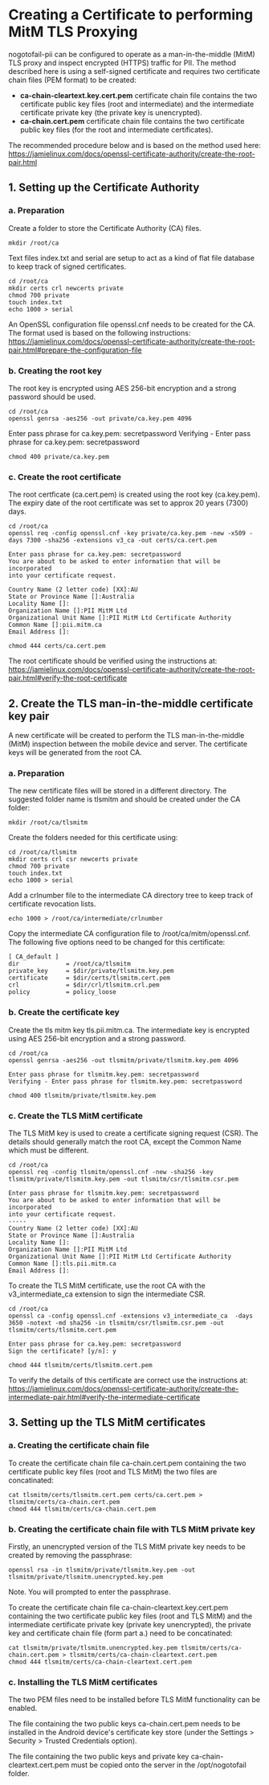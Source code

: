 # Creating a Certificate to performing MitM TLS Proxying

nogotofail-pii can be configured to operate as a man-in-the-middle (MitM) TLS proxy and inspect encrypted (HTTPS) traffic for PII. The method described here is using a self-signed certificate and requires two certificate chain files (PEM format) to be created:

- **ca-chain-cleartext.key.cert.pem** certificate chain file contains the two certificate public key files (root and intermediate) and the intermediate certificate private key (the private key is unencrypted).
- **ca-chain.cert.pem** certificate chain file contains the two certificate public key files (for the root and intermediate certificates).

The recommended procedure below and is based on the method used here: https://jamielinux.com/docs/openssl-certificate-authority/create-the-root-pair.html

## 1. Setting up the Certificate Authority

###  a. Preparation

Create a folder to store the Certificate Authority (CA) files.

``` mkdir /root/ca ```

Text files index.txt and serial are setup to act as a kind of flat file database to keep track of signed certificates.
```
cd /root/ca
mkdir certs crl newcerts private
chmod 700 private
touch index.txt
echo 1000 > serial
```
An OpenSSL configuration file openssl.cnf needs to be created for the CA. The format used is based on the following instructions: https://jamielinux.com/docs/openssl-certificate-authority/create-the-root-pair.html#prepare-the-configuration-file

### b. Creating the root key

The root key is encrypted using AES 256-bit encryption and a strong password should be used.
```
cd /root/ca
openssl genrsa -aes256 -out private/ca.key.pem 4096
```
Enter pass phrase for ca.key.pem: secretpassword
Verifying - Enter pass phrase for ca.key.pem: secretpassword

```chmod 400 private/ca.key.pem```

### c. Create the root certificate

The root certficate (ca.cert.pem) is created using the root key (ca.key.pem). The expiry date of the root certificate was set to approx 20 years (7300) days.
```
cd /root/ca
openssl req -config openssl.cnf -key private/ca.key.pem -new -x509 -days 7300 -sha256 -extensions v3_ca -out certs/ca.cert.pem

Enter pass phrase for ca.key.pem: secretpassword
You are about to be asked to enter information that will be incorporated
into your certificate request.

Country Name (2 letter code) [XX]:AU
State or Province Name []:Australia
Locality Name []:
Organization Name []:PII MitM Ltd
Organizational Unit Name []:PII MitM Ltd Certificate Authority
Common Name []:pii.mitm.ca
Email Address []:

chmod 444 certs/ca.cert.pem
```
The root certificate should be verified using the instructions at: https://jamielinux.com/docs/openssl-certificate-authority/create-the-root-pair.html#verify-the-root-certificate

## 2. Create the TLS man-in-the-middle certificate key pair

A new certificate will be created to perform the TLS man-in-the-middle (MitM) inspection between the mobile device and server. The certificate keys will be generated from the root CA.

### a. Preparation

The new certificate files will be stored in a different directory. The suggested folder name is tlsmitm and should be created under the CA folder:

```mkdir /root/ca/tlsmitm```

Create the folders needed for this certificate using:
```
cd /root/ca/tlsmitm
mkdir certs crl csr newcerts private
chmod 700 private
touch index.txt
echo 1000 > serial
```
Add a crlnumber file to the intermediate CA directory tree to keep track of certificate revocation lists.

```echo 1000 > /root/ca/intermediate/crlnumber```

Copy the intermediate CA configuration file to /root/ca/mitm/openssl.cnf. The following five options need to be changed for this certificate:
```
[ CA_default ]
dir             = /root/ca/tlsmitm
private_key     = $dir/private/tlsmitm.key.pem
certificate     = $dir/certs/tlsmitm.cert.pem
crl             = $dir/crl/tlsmitm.crl.pem
policy          = policy_loose
```

### b. Create the certificate key

Create the tls mitm key tls.pii.mitm.ca. The intermediate key is encrypted using AES 256-bit encryption and a strong password.
```
cd /root/ca
openssl genrsa -aes256 -out tlsmitm/private/tlsmitm.key.pem 4096

Enter pass phrase for tlsmitm.key.pem: secretpassword
Verifying - Enter pass phrase for tlsmitm.key.pem: secretpassword

chmod 400 tlsmitm/private/tlsmitm.key.pem
```

### c. Create the TLS MitM certificate

The TLS MitM key is used to create a certificate signing request (CSR). The details should generally match the root CA, except the Common Name which must be different.
```
cd /root/ca
openssl req -config tlsmitm/openssl.cnf -new -sha256 -key tlsmitm/private/tlsmitm.key.pem -out tlsmitm/csr/tlsmitm.csr.pem

Enter pass phrase for tlsmitm.key.pem: secretpassword
You are about to be asked to enter information that will be incorporated
into your certificate request.
-----
Country Name (2 letter code) [XX]:AU
State or Province Name []:Australia
Locality Name []:
Organization Name []:PII MitM Ltd
Organizational Unit Name []:PII MitM Ltd Certificate Authority
Common Name []:tls.pii.mitm.ca
Email Address []:
```
To create the TLS MitM certificate, use the root CA with the v3_intermediate_ca extension to sign the intermediate CSR.
```
cd /root/ca
openssl ca -config openssl.cnf -extensions v3_intermediate_ca  -days 3650 -notext -md sha256 -in tlsmitm/csr/tlsmitm.csr.pem -out tlsmitm/certs/tlsmitm.cert.pem

Enter pass phrase for ca.key.pem: secretpassword
Sign the certificate? [y/n]: y

chmod 444 tlsmitm/certs/tlsmitm.cert.pem
```
To verify the details of this certificate are correct use the instructions at: https://jamielinux.com/docs/openssl-certificate-authority/create-the-intermediate-pair.html#verify-the-intermediate-certificate

## 3. Setting up the TLS MitM certificates

### a. Creating the certificate chain file

To create the certificate chain file ca-chain.cert.pem containing the two certificate public key files (root and TLS MitM) the two files are concatinated:
```
cat tlsmitm/certs/tlsmitm.cert.pem certs/ca.cert.pem > tlsmitm/certs/ca-chain.cert.pem
chmod 444 tlsmitm/certs/ca-chain.cert.pem
```

### b. Creating the certificate chain file with TLS MitM private key

Firstly, an unencrypted version of the TLS MitM private key needs to be created by removing the passphrase:
```
openssl rsa -in tlsmitm/private/tlsmitm.key.pem -out tlsmitm/private/tlsmitm.unencrypted.key.pem
```
Note. You will prompted to enter the passphrase.

To create the certificate chain file ca-chain-cleartext.key.cert.pem containing the two certificate public key files (root and TLS MitM) and the intermediate certificate private key (private key unencrypted), the private key and certificate chain file (form part a.) need to be concatinated:
```
cat tlsmitm/private/tlsmitm.unencrypted.key.pem tlsmitm/certs/ca-chain.cert.pem > tlsmitm/certs/ca-chain-cleartext.cert.pem
chmod 444 tlsmitm/certs/ca-chain-cleartext.cert.pem
```

### c. Installing the TLS MitM certificates

The two PEM files need to be installed before TLS MitM functionality can be enabled.

The file containing the two public keys ca-chain.cert.pem needs to be installed in the Android device's certificate key store (under the Settings > Security > Trusted Credentials option).

The file containing the two public keys and private key ca-chain-cleartext.cert.pem must be copied onto the server in the /opt/nogotofail folder.
